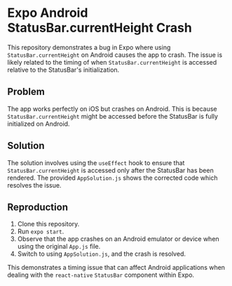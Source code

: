# Expo Android StatusBar.currentHeight Crash

This repository demonstrates a bug in Expo where using `StatusBar.currentHeight` on Android causes the app to crash.  The issue is likely related to the timing of when `StatusBar.currentHeight` is accessed relative to the StatusBar's initialization.

## Problem

The app works perfectly on iOS but crashes on Android. This is because `StatusBar.currentHeight` might be accessed before the StatusBar is fully initialized on Android.

## Solution

The solution involves using the `useEffect` hook to ensure that `StatusBar.currentHeight` is accessed only after the StatusBar has been rendered.  The provided `AppSolution.js` shows the corrected code which resolves the issue.

## Reproduction

1. Clone this repository.
2. Run `expo start`.
3. Observe that the app crashes on an Android emulator or device when using the original `App.js` file.
4. Switch to using `AppSolution.js`, and the crash is resolved.

This demonstrates a timing issue that can affect Android applications when dealing with the `react-native` `StatusBar` component within Expo.